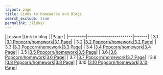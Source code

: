 ```yaml
---
layout: page
title: Links to Homeworks and Blogs
search_exclude: true
permalink: /links/
---
```


|Lesson   |Link to blog  |   |Page   |
|---------|-----------------------|-------|
| 3.1     |[3.1 Popcorn/homework](https://zachpeltz.github.io/zach_2025/2024/10/07/homework3_IPYNB_2_.html)|[3.1 Page](https://nighthawkcoders.github.io/portfolio_2025/csp/big-idea/p2/3-1)|
| 3.2     |[3.2 Popcorn/homework](https://zachpeltz.github.io/zach_2025/2024/10/07/homework2_IPYNB_2_.html)|[3.2 Page](https://nighthawkcoders.github.io/portfolio_2025/csp/big-idea/p2/3-2/)|
| 3.3     |[3.3 Popcorn/homework](https://zachpeltz.github.io/zach_2025/2024/10/09/homework4_IPYNB_2_.html)|[3.3 Page](https://nighthawkcoders.github.io/portfolio_2025/csp/big-idea/p2/3-3)|
| 3.4     |[3.4 Popcorn/homework](https://zachpeltz.github.io/zach_2025/2024/10/07/homework3_IPYNB_2_.html)|[3.4 Page](https://nighthawkcoders.github.io/portfolio_2025/csp/big-idea/p2/3-4)|
| 3.5     |[3.5 Popcorn/homework](https://zachpeltz.github.io/zach_2025/2024/10/09/homework4_IPYNB_2_.html)|[3.5 Page](https://nighthawkcoders.github.io/portfolio_2025/csp/big-idea/p2/3-5)|
| 3.6     |[3.6 Popcorn/homework](https://zachpeltz.github.io/zach_2025/2024/10/09/homework5_IPYNB_2_.html)|[3.6 Page](https://nighthawkcoders.github.io/portfolio_2025/csp/big-idea/p2/3-6)|
| 3.7     |[3.7 Popcorn/homework](https://zachpeltz.github.io/zach_2025/2024/10/09/homework5_IPYNB_2_.html)|[3.7 Page](https://nighthawkcoders.github.io/portfolio_2025/csp/big-idea/p2/3-7)|
| 3.8     |[3.8 Popcorn/homework](https://zachpeltz.github.io/zach_2025/2024/10/03/homework_IPYNB_2_.html)|[3.8 Page](https://nighthawkcoders.github.io/portfolio_2025/csp/big-idea/p2/3-8)|
| 3.10    |[3.10 Popcorn/homework](https://nighthawkcoders.github.io/portfolio_2025/csp/big-idea/p2/3-10)|[3.10 Page](https://nighthawkcoders.github.io/portfolio_2025/csp/big-idea/p2/3-10)|

